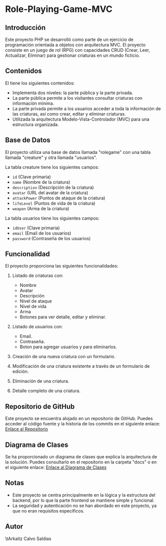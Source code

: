 # Role-Playing-Game-MVC

## Introducción
Este proyecto PHP se desarrolló como parte de un ejercicio de programación orientada a objetos con arquitectura MVC. El proyecto consiste en un juego de rol (RPG) con capacidades CRUD (Crear, Leer, Actualizar, Eliminar) para gestionar criaturas en un mundo ficticio.

## Contenidos
El tiene los siguientes contenidos:

- Implementa dos niveles: la parte pública y la parte privada.
- La parte pública permite a los visitantes consultar criaturas con información mínima.
- La parte privada permite a los usuarios acceder a toda la información de las criaturas, así como crear, editar y eliminar criaturas.
- Utilizada la arquitectura Modelo-Vista-Controlador (MVC) para una estructura organizada.

## Base de Datos
El proyecto utiliza una base de datos llamada "rolegame" con una tabla llamada "creature" y otra llamada "usuarios". 

La tabla creature tiene los siguientes campos:

- `id` (Clave primaria)
- `name` (Nombre de la criatura)
- `description` (Descripción de la criatura)
- `avatar` (URL del avatar de la criatura)
- `attackPower` (Puntos de ataque de la criatura)
- `lifeLevel` (Puntos de vida de la criatura)
- `weapon` (Arma de la criatura)

La tabla usuarios tiene los siguientes campos:

- `idUser` (Clave primaria)
- `email` (Email de los usuarios)
- `password` (Contraseña de los usuarios)

## Funcionalidad
El proyecto proporciona las siguientes funcionalidades:

1. Listado de criaturas con:
   - Nombre
   - Avatar
   - Descripción
   - Nivel de ataque
   - Nivel de vida
   - Arma
   - Botones para ver detalle, editar y eliminar.
  
2. Listado de usuarios con:
   - Email.
   - Contraseña.
   - Boton para agregar usuarios y para eliminarlos.

3. Creación de una nueva criatura con un formulario.

4. Modificación de una criatura existente a través de un formulario de edición.

5. Eliminación de una criatura.

6. Detalle completo de una criatura.

## Repositorio de GitHub
Este proyecto se encuentra alojado en un repositorio de GitHub. Puedes acceder al código fuente y la historia de los commits en el siguiente enlace:
[Enlace al Repositorio](https://github.com/XxFenixDCxX/Role-Playing-Game-MVC/tree/main)

## Diagrama de Clases
Se ha proporcionado un diagrama de clases que explica la arquitectura de la solución. Puedes consultarlo en el repositorio en la carpeta "docs" o en el siguiente enlace:
[Enlace al Diagrama de Clases](URL_DEL_DIAGRAMA_DE_CLASES)

## Notas
- Este proyecto se centra principalmente en la lógica y la estructura del backend, por lo que la parte frontend se mantiene simple y funcional.
- La seguridad y autenticación no se han abordado en este proyecto, ya que no eran requisitos específicos.

## Autor
\tArkaitz Calvo Saldias

